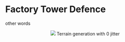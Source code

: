 # Factory Tower Defence

other words


<p align="center">

<img src="https://i.imgur.com/0QuGEV6.png">
Terrain generation with 0 jitter
</p>
